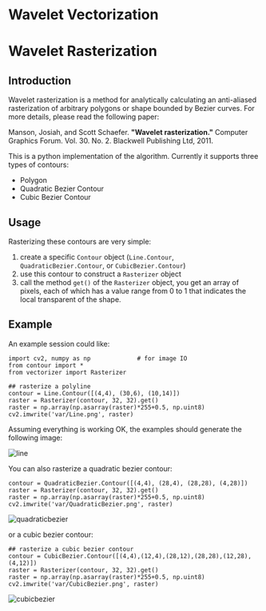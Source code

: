Wavelet Vectorization
=====================

Wavelet Rasterization
=====================
Introduction
------------
Wavelet rasterization is a method for analytically calculating an anti-aliased rasterization of arbitrary polygons or shape bounded by Bezier curves. For more details, please read the following paper:

Manson, Josiah, and Scott Schaefer. **"Wavelet rasterization."** Computer Graphics Forum. Vol. 30. No. 2. Blackwell Publishing Ltd, 2011.

This is a python implementation of the algorithm. Currently it supports three types of contours:
* Polygon
* Quadratic Bezier Contour
* Cubic Bezier Contour

Usage
-----
Rasterizing these contours are very simple:

1. create a specific `Contour` object (`Line.Contour`, `QuadraticBezier.Contour`, or `CubicBezier.Contour`)
2. use this contour to construct a `Rasterizer` object
3. call the method `get()` of the `Rasterizer` object, you get an array of pixels, each of which has a value range from 0 to 1 that indicates the local transparent of the shape.

Example
-------
An example session could like:

    import cv2, numpy as np             # for image IO
    from contour import *
    from vectorizer import Rasterizer
    
    ## rasterize a polyline
    contour = Line.Contour([(4,4), (30,6), (10,14)])
    raster = Rasterizer(contour, 32, 32).get()
    raster = np.array(np.asarray(raster)*255+0.5, np.uint8)
    cv2.imwrite('var/Line.png', raster)

Assuming everything is working OK, the examples should generate the following image:

![line](https://f.cloud.github.com/assets/2270240/566814/829ae7dc-c6a0-11e2-91ee-45184f5a8a1d.png)

You can also rasterize a quadratic bezier contour:

    contour = QuadraticBezier.Contour([(4,4), (28,4), (28,28), (4,28)])
    raster = Rasterizer(contour, 32, 32).get()
    raster = np.array(np.asarray(raster)*255+0.5, np.uint8)
    cv2.imwrite('var/QuadraticBezier.png', raster)

![quadraticbezier](https://f.cloud.github.com/assets/2270240/566816/8646ba6e-c6a0-11e2-9cd0-19cd058768b8.png)

or a cubic bezier contour:

    ## rasterize a cubic bezier contour
    contour = CubicBezier.Contour([(4,4),(12,4),(28,12),(28,28),(12,28),(4,12)])
    raster = Rasterizer(contour, 32, 32).get()
    raster = np.array(np.asarray(raster)*255+0.5, np.uint8)
    cv2.imwrite('var/CubicBezier.png', raster)

![cubicbezier](https://f.cloud.github.com/assets/2270240/566823/a0f4b2d0-c6a0-11e2-8b89-e1045d573714.png)
